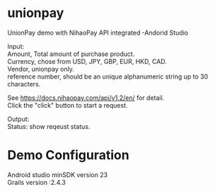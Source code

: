 # unionpay
UnionPay demo with NihaoPay API integrated -Andorid Studio <br />

Input: <br />
Amount, Total amount of purchase product.<br />
Currency, chose from USD, JPY, GBP, EUR, HKD, CAD.<br />
Vendor, unionpay only. <br />
reference number, should be an unique alphanumeric string up to 30 characters.<br />

See https://docs.nihaopay.com/api/v1.2/en/ for detail.<br />
Click the "click" button to start a request.<br />

Output:<br />
Status: show reqeust status.<br />

# Demo Configuration
Android studio minSDK version 23<br />
Grails version :2.4.3
